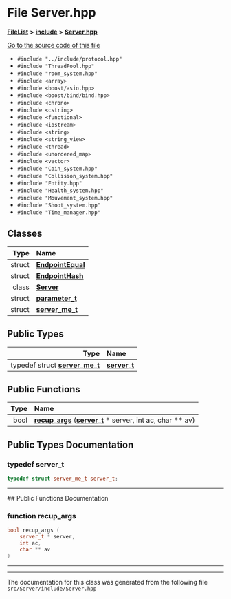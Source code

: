 

# File Server.hpp



[**FileList**](files.md) **>** [**include**](dir_fb85385106f6152c3d8f4b6fd945aed6.md) **>** [**Server.hpp**](Server_8hpp.md)

[Go to the source code of this file](Server_8hpp_source.md)



* `#include "../include/protocol.hpp"`
* `#include "ThreadPool.hpp"`
* `#include "room_system.hpp"`
* `#include <array>`
* `#include <boost/asio.hpp>`
* `#include <boost/bind/bind.hpp>`
* `#include <chrono>`
* `#include <cstring>`
* `#include <functional>`
* `#include <iostream>`
* `#include <string>`
* `#include <string_view>`
* `#include <thread>`
* `#include <unordered_map>`
* `#include <vector>`
* `#include "Coin_system.hpp"`
* `#include "Collision_system.hpp"`
* `#include "Entity.hpp"`
* `#include "Health_system.hpp"`
* `#include "Mouvement_system.hpp"`
* `#include "Shoot_system.hpp"`
* `#include "Time_manager.hpp"`















## Classes

| Type | Name |
| ---: | :--- |
| struct | [**EndpointEqual**](structEndpointEqual.md) <br> |
| struct | [**EndpointHash**](structEndpointHash.md) <br> |
| class | [**Server**](classServer.md) <br> |
| struct | [**parameter\_t**](structparameter__t.md) <br> |
| struct | [**server\_me\_t**](structserver__me__t.md) <br> |


## Public Types

| Type | Name |
| ---: | :--- |
| typedef struct [**server\_me\_t**](structserver__me__t.md) | [**server\_t**](#typedef-server_t)  <br> |




















## Public Functions

| Type | Name |
| ---: | :--- |
|  bool | [**recup\_args**](#function-recup_args) ([**server\_t**](Server_8hpp.md#typedef-server_t) \* server, int ac, char \*\* av) <br> |




























## Public Types Documentation




### typedef server\_t 

```C++
typedef struct server_me_t server_t;
```




<hr>
## Public Functions Documentation




### function recup\_args 

```C++
bool recup_args (
    server_t * server,
    int ac,
    char ** av
) 
```




<hr>

------------------------------
The documentation for this class was generated from the following file `src/Server/include/Server.hpp`

